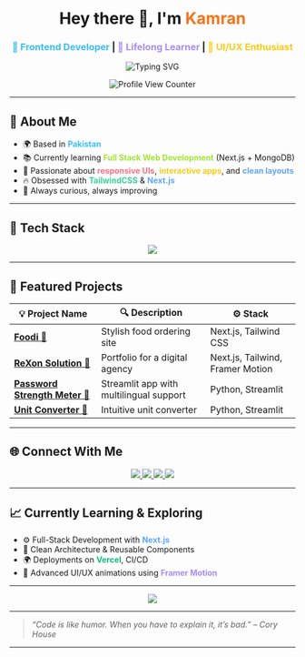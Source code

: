 <!-- Hero Header -->
<h1 align="center">
  Hey there 👋, I'm <span style="color:#F97316;">Kamran</span>
</h1>
<h3 align="center">
  <span style="color:#38BDF8;">🚀 Frontend Developer</span> | 
  <span style="color:#A78BFA;">🧠 Lifelong Learner</span> | 
  <span style="color:#FACC15;">🎯 UI/UX Enthusiast</span>
</h3>

<p align="center">
  <img src="https://readme-typing-svg.demolab.com?font=Fira+Code&duration=3000&pause=1000&center=true&vCenter=true&width=435&lines=Building+beautiful+UIs+with+React+%26+Tailwind;Exploring+Full-Stack+Web+Development;Creating+cool+Streamlit+apps;Lover+of+Clean+Code+%26+Design" alt="Typing SVG" />
</p>

<p align="center">
  <img src="https://komarev.com/ghpvc/?username=KamranYT&label=Profile+Views&color=F97316&style=flat-square" alt="Profile View Counter" />
</p>

---

## 📌 About Me

- 🌍 Based in <span style="color:#38BDF8;">**Pakistan**</span>
- 📚 Currently learning <span style="color:#A3E635;">**Full Stack Web Development**</span> (Next.js + MongoDB)
- 💼 Passionate about <span style="color:#FB7185;">**responsive UIs**</span>, <span style="color:#FACC15;">**interactive apps**</span>, and <span style="color:#60A5FA;">**clean layouts**</span>
- 🔥 Obsessed with <span style="color:#34D399;">**TailwindCSS**</span> & <span style="color:#60A5FA;">**Next.js**</span>
- 🧠 Always curious, always improving

---

## 🧰 Tech Stack

<p align="center">
  <img src="https://skillicons.dev/icons?i=html,css,tailwind,js,ts,react,next,nodejs,express,mongodb,vercel,git,github,vscode" />
</p>

---

## 📂 Featured Projects

| 💡 Project Name | 🔍 Description | ⚙️ Stack |
|----------------|----------------|----------|
| [**Foodi** 🍔](#) | Stylish food ordering site | Next.js, Tailwind CSS |
| [**ReXon Solution** 💼](#) | Portfolio for a digital agency | Next.js, Tailwind, Framer Motion |
| [**Password Strength Meter** 🔐](#) | Streamlit app with multilingual support | Python, Streamlit |
| [**Unit Converter** 🔄](#) | Intuitive unit converter | Python, Streamlit |

---

## 🌐 Connect With Me

<p align="center">
  <a href="https://www.linkedin.com/in/muhammad-kamran-916b752b4/" target="_blank">
    <img src="https://img.shields.io/badge/LinkedIn-%230077B5.svg?style=for-the-badge&logo=linkedin&logoColor=white"/>
  </a>
  <a href="https://x.com/MuhammadKa31378?t=Icz5q6U4T9WSdL7h15Y7Wg&s=09" target="_blank">
    <img src="https://img.shields.io/badge/Twitter-%231DA1F2.svg?style=for-the-badge&logo=twitter&logoColor=white"/>
  </a>
  <a href="https://www.youtube.com/@KamranYT" target="_blank">
    <img src="https://img.shields.io/badge/YouTube-%23FF0000.svg?style=for-the-badge&logo=youtube&logoColor=white"/>
  </a>
  <a href="https://github.com/KamranYT" target="_blank">
    <img src="https://img.shields.io/badge/GitHub-%23181717.svg?style=for-the-badge&logo=github&logoColor=white"/>
  </a>
</p>

---

## 📈 Currently Learning & Exploring

- ⚙️ Full-Stack Development with <span style="color:#60A5FA;">**Next.js**</span>
- 🧠 Clean Architecture & Reusable Components
- 🌍 Deployments on <span style="color:#10B981;">**Vercel**</span>, CI/CD
- 💅 Advanced UI/UX animations using <span style="color:#A78BFA;">**Framer Motion**</span>

---

<p align="center">
  <img src="https://quotes-github-readme.vercel.app/api?type=horizontal&theme=tokyonight" />
</p>

---

> *“Code is like humor. When you have to explain it, it’s bad.” – Cory House*

---
